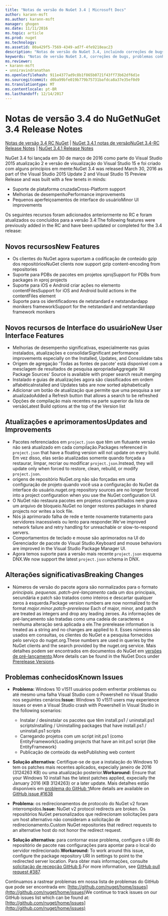 ```yaml
---
title: "Notas de versão do NuGet 3.4 | Microsoft Docs"
author: karann-msft
ms.author: karann-msft
manager: ghogen
ms.date: 11/11/2016
ms.topic: article
ms.prod: nuget
ms.technology: 
ms.assetid: 80a429f5-7569-4349-ad7f-4fe9218eac23
description: "Notas de versão do NuGet 3.4, incluindo correções de bugs, problemas conhecidos, recursos adicionados e DCRs."
keywords: "Notas de versão NuGet 3.4, correções de bugs, problemas conhecidos, adicionaram recursos, DCRs"
ms.reviewer:
- karann-msft
- unniravindranathan
ms.openlocfilehash: 911e4377ad9c8b1f865b0721f43ff73b62df6d1e
ms.sourcegitcommit: d0ba99bfe019b779b75731bafdca8a37e35ef0d9
ms.translationtype: MT
ms.contentlocale: pt-BR
ms.lasthandoff: 12/14/2017
---
```

# <a name="nuget-34-release-notes"></a><span data-ttu-id="9ddac-104">Notas de versão 3.4 do NuGet</span><span class="sxs-lookup"><span data-stu-id="9ddac-104">NuGet 3.4 Release Notes</span></span>

<span data-ttu-id="9ddac-105">[Notas de versão 3.4 RC NuGet](../release-notes/nuget-3.4-RC.md) | [NuGet 3.4.1 notas de versão](../release-notes/nuget-3.4.1.md)</span><span class="sxs-lookup"><span data-stu-id="9ddac-105">[NuGet 3.4-RC Release Notes](../release-notes/nuget-3.4-RC.md) | [NuGet 3.4.1 Release Notes](../release-notes/nuget-3.4.1.md)</span></span>

<span data-ttu-id="9ddac-106">NuGet 3.4 foi lançada em 30 de março de 2016 como parte do Visual Studio 2015 atualização 2 e versão de visualização do Visual Studio 15 e foi criado com alguns princípios em mente:</span><span class="sxs-lookup"><span data-stu-id="9ddac-106">NuGet 3.4 was released March 30, 2016 as part of the Visual Studio 2015 Update 2 and Visual Studio 15 Preview Release and was built with a few tenets in minds:</span></span>

*  <span data-ttu-id="9ddac-107">Suporte de plataforma cruzada</span><span class="sxs-lookup"><span data-stu-id="9ddac-107">Cross-Platform support</span></span>
*  <span data-ttu-id="9ddac-108">Melhorias de desempenho</span><span class="sxs-lookup"><span data-stu-id="9ddac-108">Performance improvements</span></span>
*  <span data-ttu-id="9ddac-109">Pequenos aperfeiçoamentos de interface do usuário</span><span class="sxs-lookup"><span data-stu-id="9ddac-109">Minor UI improvements</span></span>

<span data-ttu-id="9ddac-110">Os seguintes recursos foram adicionados anteriormente no RC e foram atualizados ou concluídos para a versão 3.4:</span><span class="sxs-lookup"><span data-stu-id="9ddac-110">The following features were previously added in the RC and have been updated or completed for the 3.4 release:</span></span>

## <a name="new-features"></a><span data-ttu-id="9ddac-111">Novos recursos</span><span class="sxs-lookup"><span data-stu-id="9ddac-111">New Features</span></span>

* <span data-ttu-id="9ddac-112">Os clientes do NuGet agora suportam a codificação de conteúdo gzip dos repositórios</span><span class="sxs-lookup"><span data-stu-id="9ddac-112">NuGet clients now support gzip content-encoding from repositories</span></span>
* <span data-ttu-id="9ddac-113">Suporte para PDBs de pacotes em projetos xproj</span><span class="sxs-lookup"><span data-stu-id="9ddac-113">Support for PDBs from packages in xproj projects</span></span>
* <span data-ttu-id="9ddac-114">Suporte para iOS e Android criar ações no elemento contentFiles</span><span class="sxs-lookup"><span data-stu-id="9ddac-114">Support for iOS and Android build actions in the contentFiles element</span></span>
* <span data-ttu-id="9ddac-115">Suporte para os identificadores de netstandard e netstandardapp monikers framework</span><span class="sxs-lookup"><span data-stu-id="9ddac-115">Support for the netstandard and netstandardapp framework monikers</span></span>

## <a name="new-user-interface-features"></a><span data-ttu-id="9ddac-116">Novos recursos de Interface do usuário</span><span class="sxs-lookup"><span data-stu-id="9ddac-116">New User Interface Features</span></span>

* <span data-ttu-id="9ddac-117">Melhorias de desempenho significativas, especialmente nas guias instalados, atualizações e consolidar</span><span class="sxs-lookup"><span data-stu-id="9ddac-117">Significant performance improvements especially on the Installed, Updates, and Consolidate tabs</span></span>
* <span data-ttu-id="9ddac-118">Origem de agregação 'Todas as fontes de pacote' está disponível com a mesclagem de resultados de pesquisa apropriada</span><span class="sxs-lookup"><span data-stu-id="9ddac-118">Aggregate 'All Package Sources' Source is available with proper search result merging</span></span>
* <span data-ttu-id="9ddac-119">Instalado e guias de atualizações agora são classificados em ordem alfabética</span><span class="sxs-lookup"><span data-stu-id="9ddac-119">Installed and Updates tabs are now sorted alphabetically</span></span>
* <span data-ttu-id="9ddac-120">Adicionar um botão de atualização que permite que uma pesquisa a ser atualizado</span><span class="sxs-lookup"><span data-stu-id="9ddac-120">Added a Refresh button that allows a search to be refreshed</span></span>
* <span data-ttu-id="9ddac-121">Opções de compilação mais recentes na parte superior da lista de versão</span><span class="sxs-lookup"><span data-stu-id="9ddac-121">Latest Build options at the top of the Version list</span></span>

## <a name="updates-and-improvements"></a><span data-ttu-id="9ddac-122">Atualizações e aprimoramentos</span><span class="sxs-lookup"><span data-stu-id="9ddac-122">Updates and Improvements</span></span>

* <span data-ttu-id="9ddac-123">Pacotes referenciados em `project.json` que têm um flutuante versão não será atualizado em cada compilação.</span><span class="sxs-lookup"><span data-stu-id="9ddac-123">Packages referenced in `project.json` that have a floating version will not update on every build.</span></span> <span data-ttu-id="9ddac-124">Em vez disso, elas serão atualizadas somente quando forçada a restaurar, limpar, recriar ou modificar `project.json`.</span><span class="sxs-lookup"><span data-stu-id="9ddac-124">Instead, they will update only when forced to restore, clean, rebuild, or modify `project.json`.</span></span>
* <span data-ttu-id="9ddac-125">origens de repositório NuGet.org não são forçadas em uma configuração de projeto quando você usa a configuração do NuGet da interface do usuário.</span><span class="sxs-lookup"><span data-stu-id="9ddac-125">nuget.org repository sources are no longer forced into a project configuration when you use the NuGet configuration UI.</span></span>
* <span data-ttu-id="9ddac-126">O NuGet não restaura pacotes em projetos compartilhados nem grava um arquivo de bloqueio.</span><span class="sxs-lookup"><span data-stu-id="9ddac-126">NuGet no longer restores packages in shared projects nor writes a lock file.</span></span>
* <span data-ttu-id="9ddac-127">Nós já aprimorado falha de rede e tente novamente tratamento para servidores inacessíveis ou lento para responder.</span><span class="sxs-lookup"><span data-stu-id="9ddac-127">We've improved network failure and retry handling for unreachable or slow-to-respond servers.</span></span>
* <span data-ttu-id="9ddac-128">Comportamentos de teclado e mouse são aprimorados na UI do Gerenciador de pacote do Visual Studio.</span><span class="sxs-lookup"><span data-stu-id="9ddac-128">Keyboard and mouse behaviors are improved in the Visual Studio Package Manager UI.</span></span>
* <span data-ttu-id="9ddac-129">Agora temos suporte para a versão mais recente `project.json` esquema DNX.</span><span class="sxs-lookup"><span data-stu-id="9ddac-129">We now support the latest `project.json` schema in DNX.</span></span>

## <a name="breaking-changes"></a><span data-ttu-id="9ddac-130">Alterações significativas</span><span class="sxs-lookup"><span data-stu-id="9ddac-130">Breaking Changes</span></span>

* <span data-ttu-id="9ddac-131">Números de versão do pacote agora são normalizados para o formato *principais*. *pequenas*. *patch*-*pré-lançamento* cada um dos principais, secundária e patch são tratados como inteiros e descartar qualquer zeros à esquerda.</span><span class="sxs-lookup"><span data-stu-id="9ddac-131">Package version numbers are now normalized to the format *major*.*minor*.*patch*-*prerelease*   Each of major, minor, and patch are treated as integers and drop any leading zeroes.</span></span>  <span data-ttu-id="9ddac-132">As informações de pré-lançamento são tratadas como uma cadeia de caracteres e nenhuma alteração será aplicada a ele.</span><span class="sxs-lookup"><span data-stu-id="9ddac-132">The prerelease information is treated as a string and no changes are applied to it.</span></span> <span data-ttu-id="9ddac-133">Esses números são usados em consultas, os clientes do NuGet e a pesquisa fornecidos pelo serviço do nuget.org.</span><span class="sxs-lookup"><span data-stu-id="9ddac-133">These numbers are used in queries by the NuGet clients and the search provided by the nuget.org service.</span></span>  <span data-ttu-id="9ddac-134">Mais detalhes podem ser encontrados em documentos do NuGet em [versões de pré-lançamento](../create-packages/prerelease-packages.md).</span><span class="sxs-lookup"><span data-stu-id="9ddac-134">More details can be found in the NuGet Docs under [Prerelease Versions](../create-packages/prerelease-packages.md).</span></span>

## <a name="known-issues"></a><span data-ttu-id="9ddac-135">Problemas conhecidos</span><span class="sxs-lookup"><span data-stu-id="9ddac-135">Known Issues</span></span>

* <span data-ttu-id="9ddac-136">**Problema:** Windows 10 v1511 usuários podem enfrentar problemas ou até mesmo uma falha Visual Studio com o Powershell no Visual Studio nos seguintes cenários:</span><span class="sxs-lookup"><span data-stu-id="9ddac-136">**Issue:** Windows 10 v1511 users may experience issues or even a Visual Studio crash with Powershell in Visual Studio in the following scenarios:</span></span>
    * <span data-ttu-id="9ddac-137">Instalar / desinstalar os pacotes que têm install.ps1 / uninstall.ps1 scripts</span><span class="sxs-lookup"><span data-stu-id="9ddac-137">Installing / Uninstalling packages that have install.ps1 / uninstall.ps1 scripts</span></span>
    * <span data-ttu-id="9ddac-138">Carregando projetos com um script init.ps1 (como EntityFramework)</span><span class="sxs-lookup"><span data-stu-id="9ddac-138">Loading projects that have an init.ps1 script (like EntityFramework)</span></span>
    * <span data-ttu-id="9ddac-139">Publicação de conteúdo da web</span><span class="sxs-lookup"><span data-stu-id="9ddac-139">Publishing web content</span></span>

* <span data-ttu-id="9ddac-140">**Solução alternativa:** Certifique-se de que a instalação do Windows 10 tem os patches mais recentes aplicados, expecially janeiro de 2016 (3124263 KB) ou uma atualização posterior.</span><span class="sxs-lookup"><span data-stu-id="9ddac-140">**Workaround:** Ensure that your Windows 10 install has the latest patches applied, expecially the January 2016 (KB 3124263) or a later update.</span></span>  <span data-ttu-id="9ddac-141">Mais detalhes estão disponíveis em [problema do GitHub &#1638;](http://github.com/nuget/home/issues/1638)</span><span class="sxs-lookup"><span data-stu-id="9ddac-141">More details are available on [GitHub issue #1638](http://github.com/nuget/home/issues/1638)</span></span>

* <span data-ttu-id="9ddac-142">**Problema:** os redirecionamentos de protocolo do NuGet v2 foram interrompidos.</span><span class="sxs-lookup"><span data-stu-id="9ddac-142">**Issue:** NuGet v2 protocol redirects are broken.</span></span>
<span data-ttu-id="9ddac-143">Os repositórios NuGet personalizados que redirecionam solicitações para um host alternativo não consideram a solicitação de redirecionamento.</span><span class="sxs-lookup"><span data-stu-id="9ddac-143">Custom NuGet repositories that redirect requests to an alternative host do not honor the redirect request.</span></span>
* <span data-ttu-id="9ddac-144">**Solução alternativa:** para contornar esse problema, configure o URI do repositório de pacote nas configurações para apontar para o local do servidor redirecionado.</span><span class="sxs-lookup"><span data-stu-id="9ddac-144">**Workaround:**  To work around this issue, configure the package repository URI in settings to point to the redirected server location.</span></span>
<span data-ttu-id="9ddac-145">Para obter mais informações, consulte [solicitação de recepção GitHub &#387;](https://github.com/NuGet/NuGet.Client/pull/387).</span><span class="sxs-lookup"><span data-stu-id="9ddac-145">For more information, see [GitHub pull request #387](https://github.com/NuGet/NuGet.Client/pull/387).</span></span>

<span data-ttu-id="9ddac-146">Continuamos a rastrear problemas em nossa lista de problemas do GitHub que pode ser encontrada em: [http://github.com/nuget/home/issues](http://github.com/nuget/home/issues)</span><span class="sxs-lookup"><span data-stu-id="9ddac-146">We continue to track issues on our GitHub issues list which can be found at: [http://github.com/nuget/home/issues](http://github.com/nuget/home/issues)</span></span>
